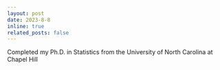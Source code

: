 ```yaml
---
layout: post
date: 2023-8-8 
inline: true
related_posts: false
---
```


Completed my Ph.D. in Statistics from the University of North Carolina at Chapel Hill
